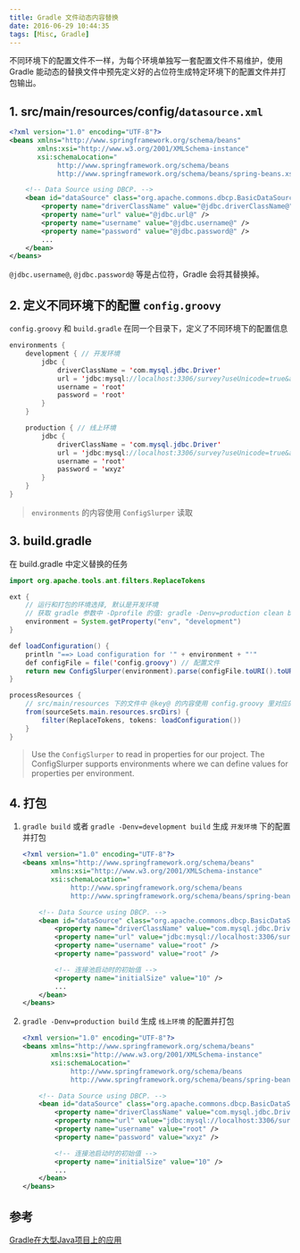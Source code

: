 ```yaml
---
title: Gradle 文件动态内容替换
date: 2016-06-29 10:44:35
tags: [Misc, Gradle]
---
```


不同环境下的配置文件不一样，为每个环境单独写一套配置文件不易维护，使用 Gradle 能动态的替换文件中预先定义好的占位符生成特定环境下的配置文件并打包输出。

<!--more-->

## 1. src/main/resources/config/`datasource.xml`
```xml
<?xml version="1.0" encoding="UTF-8"?>
<beans xmlns="http://www.springframework.org/schema/beans"
       xmlns:xsi="http://www.w3.org/2001/XMLSchema-instance"
       xsi:schemaLocation="
            http://www.springframework.org/schema/beans
            http://www.springframework.org/schema/beans/spring-beans.xsd">

    <!-- Data Source using DBCP. -->
    <bean id="dataSource" class="org.apache.commons.dbcp.BasicDataSource" destroy-method="close">
        <property name="driverClassName" value="@jdbc.driverClassName@" />
        <property name="url" value="@jdbc.url@" />
        <property name="username" value="@jdbc.username@" />
        <property name="password" value="@jdbc.password@" />
        ...
    </bean>
</beans>

```

`@jdbc.username@`, `@jdbc.password@` 等是占位符，Gradle 会将其替换掉。

## 2. 定义不同环境下的配置 `config.groovy`
`config.groovy` 和 `build.gradle` 在同一个目录下，定义了不同环境下的配置信息

```java
environments {
    development { // 开发环境
        jdbc {
            driverClassName = 'com.mysql.jdbc.Driver'
            url = 'jdbc:mysql://localhost:3306/survey?useUnicode=true&amp;characterEncoding=UTF-8'
            username = 'root'
            password = 'root'
        }
    }

    production { // 线上环境
        jdbc {
            driverClassName = 'com.mysql.jdbc.Driver'
            url = 'jdbc:mysql://localhost:3306/survey?useUnicode=true&amp;characterEncoding=UTF-8'
            username = 'root'
            password = 'wxyz'
        }
    }
}
```

> `environments` 的内容使用 `ConfigSlurper` 读取

## 3. build.gradle
在 build.gradle 中定义替换的任务

```java
import org.apache.tools.ant.filters.ReplaceTokens

ext {
    // 运行和打包的环境选择, 默认是开发环境
    // 获取 gradle 参数中 -Dprofile 的值: gradle -Denv=production clean build
    environment = System.getProperty("env", "development")
}

def loadConfiguration() {
    println "==> Load configuration for '" + environment + "'"
    def configFile = file('config.groovy') // 配置文件
    return new ConfigSlurper(environment).parse(configFile.toURI().toURL()).toProperties()
}

processResources {
    // src/main/resources 下的文件中 @key@ 的内容使用 config.groovy 里对应的进行替换
    from(sourceSets.main.resources.srcDirs) {
        filter(ReplaceTokens, tokens: loadConfiguration())
    }
}
```

> Use the `ConfigSlurper` to read in properties for our project. The ConfigSlurper supports environments where we can define values for properties per environment.

## 4. 打包
1. `gradle build` 或者 `gradle -Denv=development build` 生成 `开发环境` 下的配置并打包

    ```xml
    <?xml version="1.0" encoding="UTF-8"?>
    <beans xmlns="http://www.springframework.org/schema/beans"
           xmlns:xsi="http://www.w3.org/2001/XMLSchema-instance"
           xsi:schemaLocation="
                http://www.springframework.org/schema/beans
                http://www.springframework.org/schema/beans/spring-beans.xsd">
    
        <!-- Data Source using DBCP. -->
        <bean id="dataSource" class="org.apache.commons.dbcp.BasicDataSource" destroy-method="close">
            <property name="driverClassName" value="com.mysql.jdbc.Driver" />
            <property name="url" value="jdbc:mysql://localhost:3306/survey?useUnicode=true&amp;characterEncoding=UTF-8" />
            <property name="username" value="root" />
            <property name="password" value="root" />
    
            <!-- 连接池启动时的初始值 -->
            <property name="initialSize" value="10" />
            ...
        </bean>
    </beans>
    ```
2. `gradle -Denv=production build` 生成 `线上环境` 的配置并打包

    ```xml 
    <?xml version="1.0" encoding="UTF-8"?>
    <beans xmlns="http://www.springframework.org/schema/beans"
           xmlns:xsi="http://www.w3.org/2001/XMLSchema-instance"
           xsi:schemaLocation="
                http://www.springframework.org/schema/beans
                http://www.springframework.org/schema/beans/spring-beans.xsd">
    
        <!-- Data Source using DBCP. -->
        <bean id="dataSource" class="org.apache.commons.dbcp.BasicDataSource" destroy-method="close">
            <property name="driverClassName" value="com.mysql.jdbc.Driver" />
            <property name="url" value="jdbc:mysql://localhost:3306/survey?useUnicode=true&amp;characterEncoding=UTF-8" />
            <property name="username" value="root" />
            <property name="password" value="wxyz" />
    
            <!-- 连接池启动时的初始值 -->
            <property name="initialSize" value="10" />
            ...
        </bean>
    </beans>   
    ```

## 参考
[Gradle在大型Java项目上的应用](http://www.infoq.com/cn/articles/Gradle-application-in-large-Java-projects/)
